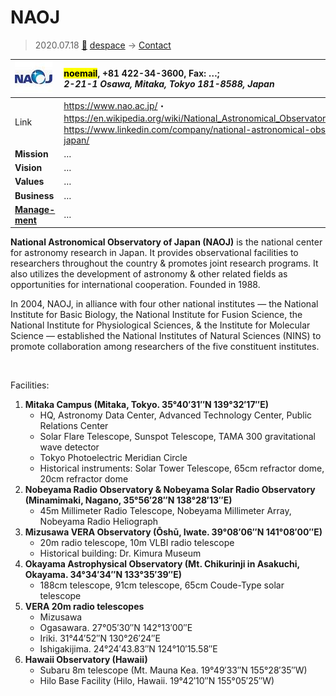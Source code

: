 # NAOJ
> 2020.07.18 [🚀](../index/index.md) [despace](index.md) → [Contact](contact.md)

|[![](f/con/n/naoj_logo1_thumb.jpg)](f/con/n/naoj_logo1.png)|<mark>noemail</mark>, +81 422-34-3600, Fax: …;<br> *2-21-1 Osawa, Mitaka, Tokyo 181-8588, Japan*|
|:--|:--|
|Link|<https://www.nao.ac.jp/>・ <https://en.wikipedia.org/wiki/National_Astronomical_Observatory_of_Japan>・ <https://www.linkedin.com/company/national-astronomical-observatory-of-japan/>|
|**Mission**|…|
|**Vision**|…|
|**Values**|…|
|**Business**|…|
|**[Manage-<br>ment](mgmt.md)**|…|

**National Astronomical Observatory of Japan (NAOJ)** is the national center for astronomy research in Japan. It provides observational facilities to researchers throughout the country & promotes joint research programs. It also utilizes the development of astronomy & other related fields as opportunities for international cooperation. Founded in 1988.

In 2004, NAOJ, in alliance with four other national institutes — the National Institute for Basic Biology, the National Institute for Fusion Science, the National Institute for Physiological Sciences, & the Institute for Molecular Science — established the National Institutes of Natural Sciences (NINS) to promote collaboration among researchers of the five constituent institutes.

<p style="page-break-after:always"> </p>

Facilities:

   1. **Mitaka Campus (Mitaka, Tokyo. 35°40′31″N 139°32′17″E)**
      - HQ, Astronomy Data Center, Advanced Technology Center, Public Relations Center
      - Solar Flare Telescope, Sunspot Telescope, TAMA 300 gravitational wave detector
      - Tokyo Photoelectric Meridian Circle
      - Historical instruments: Solar Tower Telescope, 65cm refractor dome, 20cm refractor dome
   1. **Nobeyama Radio Observatory & Nobeyama Solar Radio Observatory (Minamimaki, Nagano, 35°56′28″N 138°28′13″E)**
      - 45m Millimeter Radio Telescope, Nobeyama Millimeter Array, Nobeyama Radio Heliograph
   1. **Mizusawa VERA Observatory (Ōshū, Iwate. 39°08′06″N 141°08′00″E)**
      - 20m radio telescope, 10m VLBI radio telescope
      - Historical building: Dr. Kimura Museum
   1. **Okayama Astrophysical Observatory (Mt. Chikurinji in Asakuchi, Okayama. 34°34′34″N 133°35′39″E)**
      - 188cm telescope, 91cm telescope, 65cm Coude-Type solar telescope
   1. **VERA 20m radio telescopes**
      - Mizusawa
      - Ogasawara. 27°05′30″N 142°13′00″E
      - Iriki. 31°44′52″N 130°26′24″E
      - Ishigakijima. 24°24′43.83″N 124°10′15.58″E
   1. **Hawaii Observatory (Hawaii)**
      - Subaru 8m telescope (Mt. Mauna Kea. 19°49′33″N 155°28′35″W)
      - Hilo Base Facility (Hilo, Hawaii. 19°42′10″N 155°05′25″W)
